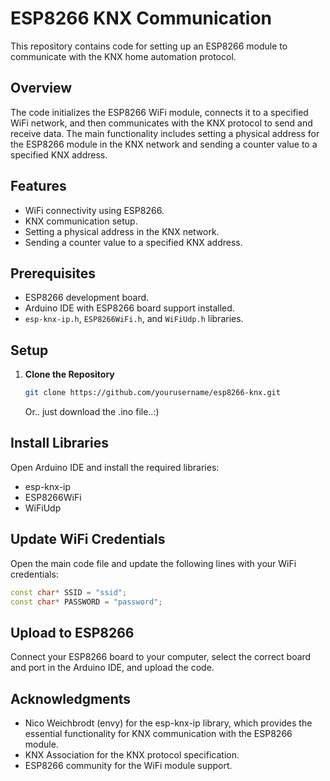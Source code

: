 # ESP8266 KNX Communication

This repository contains code for setting up an ESP8266 module to communicate with the KNX home automation protocol.

## Overview

The code initializes the ESP8266 WiFi module, connects it to a specified WiFi network, and then communicates with the KNX protocol to send and receive data. The main functionality includes setting a physical address for the ESP8266 module in the KNX network and sending a counter value to a specified KNX address.

## Features

- WiFi connectivity using ESP8266.
- KNX communication setup.
- Setting a physical address in the KNX network.
- Sending a counter value to a specified KNX address.

## Prerequisites

- ESP8266 development board.
- Arduino IDE with ESP8266 board support installed.
- `esp-knx-ip.h`, `ESP8266WiFi.h`, and `WiFiUdp.h` libraries.

## Setup

1. **Clone the Repository**
   
   ```bash
   git clone https://github.com/yourusername/esp8266-knx.git
   ```

   Or.. just download the .ino file..:)

## Install Libraries
Open Arduino IDE and install the required libraries:
- esp-knx-ip
- ESP8266WiFi
- WiFiUdp

## Update WiFi Credentials
Open the main code file and update the following lines with your WiFi credentials:

```cpp
const char* SSID = "ssid";
const char* PASSWORD = "password";
```

## Upload to ESP8266
Connect your ESP8266 board to your computer, select the correct board and port in the Arduino IDE, and upload the code.

## Acknowledgments

- Nico Weichbrodt (envy) for the esp-knx-ip library, which provides the essential functionality for KNX communication with the ESP8266 module.
- KNX Association for the KNX protocol specification.
- ESP8266 community for the WiFi module support.
